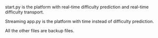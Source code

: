 start.py is the platform with real-time difficulty prediction and real-time difficulty transport.

Streaming app.py is the platform with time instead of difficulty prediction.

All the other files are backup files.
